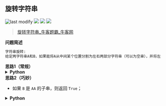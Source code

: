 ## 旋转字符串
<!--START_SECTION:badge-->

![last modify](https://img.shields.io/static/v1?label=last%20modify&message=2022-10-16%2017%3A41%3A53&color=yellowgreen&style=flat-square)
[![](https://img.shields.io/static/v1?label=&message=%E7%AE%80%E5%8D%95&color=yellow&style=flat-square)](../../../README.md#简单)
[![](https://img.shields.io/static/v1?label=&message=%E7%89%9B%E5%AE%A2&color=green&style=flat-square)](../../../README.md#牛客)
[![](https://img.shields.io/static/v1?label=&message=%E5%AD%97%E7%AC%A6%E4%B8%B2&color=blue&style=flat-square)](../../../README.md#字符串)

<!--END_SECTION:badge-->
<!--info
tags: [字符串]
source: 牛客
level: 简单
number: '0114'
name: 旋转字符串
companies: []
-->

> [旋转字符串_牛客题霸_牛客网](https://www.nowcoder.com/practice/80b6bb8797644c83bc50ac761b72981c)

<summary><b>问题简述</b></summary>

```txt
字符串旋转:
给定两字符串A和B，如果能将A从中间某个位置分割为左右两部分字符串（可以为空串），并将左边的字符串移动到右边字符串后面组成新的字符串可以变为字符串B时返回true。
```

<!-- 
<details><summary><b>详细描述</b></summary>

```txt
```

</details>
-->

<!-- <div align="center"><img src="../../../_assets/xxx.png" height="300" /></div> -->

<summary><b>思路1（常规）</b></summary>

<details><summary><b>Python</b></summary>

```python
class Solution:
    def solve(self , A: str, B: str) -> bool:
        if len(A) != len(B): return False
        
        for i in range(len(A)):
            if A[i:] + A[:i] == B: return True
            
        return False
```

</details>


<summary><b>思路2（巧妙）</b></summary>

- 如果 `B` 是 `AA` 的子串，则返回 `True`；

<details><summary><b>Python</b></summary>

```python
class Solution:
    def solve(self , A: str, B: str) -> bool:
        if len(A) != len(B): return False
        
        return B in A + A
```

</details>
